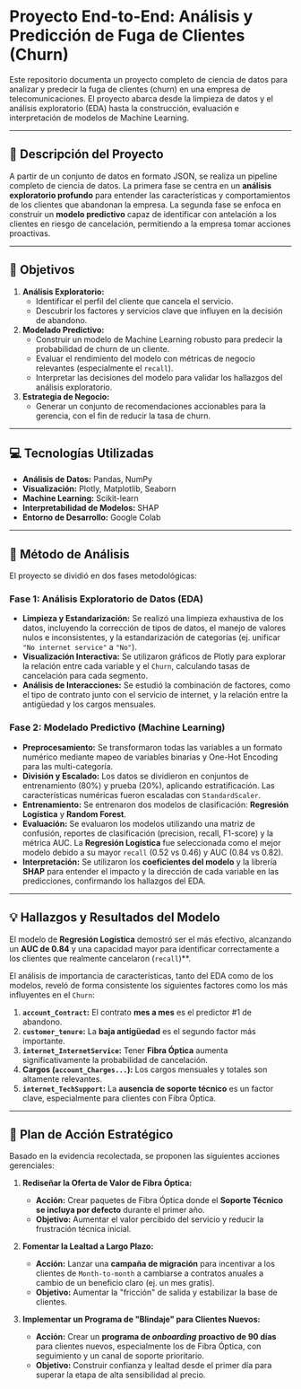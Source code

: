# Proyecto End-to-End: Análisis y Predicción de Fuga de Clientes (Churn)

Este repositorio documenta un proyecto completo de ciencia de datos para analizar y predecir la fuga de clientes (churn) en una empresa de telecomunicaciones. El proyecto abarca desde la limpieza de datos y el análisis exploratorio (EDA) hasta la construcción, evaluación e interpretación de modelos de Machine Learning.

---

## 📝 Descripción del Proyecto

A partir de un conjunto de datos en formato JSON, se realiza un pipeline completo de ciencia de datos. La primera fase se centra en un **análisis exploratorio profundo** para entender las características y comportamientos de los clientes que abandonan la empresa. La segunda fase se enfoca en construir un **modelo predictivo** capaz de identificar con antelación a los clientes en riesgo de cancelación, permitiendo a la empresa tomar acciones proactivas.

---

## 🎯 Objetivos

1.  **Análisis Exploratorio:**
    * Identificar el perfil del cliente que cancela el servicio.
    * Descubrir los factores y servicios clave que influyen en la decisión de abandono.
2.  **Modelado Predictivo:**
    * Construir un modelo de Machine Learning robusto para predecir la probabilidad de churn de un cliente.
    * Evaluar el rendimiento del modelo con métricas de negocio relevantes (especialmente el `recall`).
    * Interpretar las decisiones del modelo para validar los hallazgos del análisis exploratorio.
3.  **Estrategia de Negocio:**
    * Generar un conjunto de recomendaciones accionables para la gerencia, con el fin de reducir la tasa de churn.

---

## 💻 Tecnologías Utilizadas

* **Análisis de Datos:** Pandas, NumPy
* **Visualización:** Plotly, Matplotlib, Seaborn
* **Machine Learning:** Scikit-learn
* **Interpretabilidad de Modelos:** SHAP
* **Entorno de Desarrollo:** Google Colab

---

## 🔬 Método de Análisis

El proyecto se dividió en dos fases metodológicas:

### Fase 1: Análisis Exploratorio de Datos (EDA)
* **Limpieza y Estandarización:** Se realizó una limpieza exhaustiva de los datos, incluyendo la corrección de tipos de datos, el manejo de valores nulos e inconsistentes, y la estandarización de categorías (ej. unificar `"No internet service"` a `"No"`).
* **Visualización Interactiva:** Se utilizaron gráficos de Plotly para explorar la relación entre cada variable y el `Churn`, calculando tasas de cancelación para cada segmento.
* **Análisis de Interacciones:** Se estudió la combinación de factores, como el tipo de contrato junto con el servicio de internet, y la relación entre la antigüedad y los cargos mensuales.

### Fase 2: Modelado Predictivo (Machine Learning)
* **Preprocesamiento:** Se transformaron todas las variables a un formato numérico mediante mapeo de variables binarias y One-Hot Encoding para las multi-categoría.
* **División y Escalado:** Los datos se dividieron en conjuntos de entrenamiento (80%) y prueba (20%), aplicando estratificación. Las características numéricas fueron escaladas con `StandardScaler`.
* **Entrenamiento:** Se entrenaron dos modelos de clasificación: **Regresión Logística** y **Random Forest**.
* **Evaluación:** Se evaluaron los modelos utilizando una matriz de confusión, reportes de clasificación (precision, recall, F1-score) y la métrica AUC. La **Regresión Logística** fue seleccionada como el mejor modelo debido a su mayor `recall` (0.52 vs 0.46) y AUC (0.84 vs 0.82).
* **Interpretación:** Se utilizaron los **coeficientes del modelo** y la librería **SHAP** para entender el impacto y la dirección de cada variable en las predicciones, confirmando los hallazgos del EDA.

---

## 💡 Hallazgos y Resultados del Modelo

El modelo de **Regresión Logística** demostró ser el más efectivo, alcanzando un **AUC de 0.84** y una capacidad mayor para identificar correctamente a los clientes que realmente cancelaron (`recall`)**.

El análisis de importancia de características, tanto del EDA como de los modelos, reveló de forma consistente los siguientes factores como los más influyentes en el `Churn`:

1.  **`account_Contract`:** El contrato **mes a mes** es el predictor #1 de abandono.
2.  **`customer_tenure`:** La **baja antigüedad** es el segundo factor más importante.
3.  **`internet_InternetService`:** Tener **Fibra Óptica** aumenta significativamente la probabilidad de cancelación.
4.  **Cargos (`account_Charges...`):** Los cargos mensuales y totales son altamente relevantes.
5.  **`internet_TechSupport`:** La **ausencia de soporte técnico** es un factor clave, especialmente para clientes con Fibra Óptica.

---

## 🚀 Plan de Acción Estratégico

Basado en la evidencia recolectada, se proponen las siguientes acciones gerenciales:

1.  **Rediseñar la Oferta de Valor de Fibra Óptica:**
    * **Acción:** Crear paquetes de Fibra Óptica donde el **Soporte Técnico se incluya por defecto** durante el primer año.
    * **Objetivo:** Aumentar el valor percibido del servicio y reducir la frustración técnica inicial.

2.  **Fomentar la Lealtad a Largo Plazo:**
    * **Acción:** Lanzar una **campaña de migración** para incentivar a los clientes de `Month-to-month` a cambiarse a contratos anuales a cambio de un beneficio claro (ej. un mes gratis).
    * **Objetivo:** Aumentar la "fricción" de salida y estabilizar la base de clientes.

3.  **Implementar un Programa de "Blindaje" para Clientes Nuevos:**
    * **Acción:** Crear un **programa de *onboarding* proactivo de 90 días** para clientes nuevos, especialmente los de Fibra Óptica, con seguimiento y un canal de soporte prioritario.
    * **Objetivo:** Construir confianza y lealtad desde el primer día para superar la etapa de alta sensibilidad al precio.
